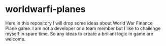 # worldwarfi-planes
Here in this repository I will drop some ideas about World War Finance Plane game. I am not a developer or a team member but I like to challenge myself in spare time. So any ideas to create a briliant logic in game are welcome.
